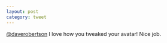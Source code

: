 ```yaml
---
layout: post
category: tweet
---
```

[@daverobertson](http://twitter.com/daverobertson) I love how you tweaked your avatar! Nice job.
